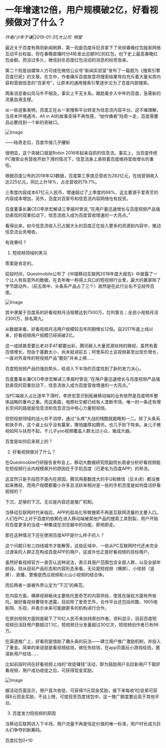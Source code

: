 # 一年增速12倍，用户规模破2亿，好看视频做对了什么？

*作者/少年于谦|2019-01-31|大公司 
                                                明星*

最近关于百度有两则新闻刷屏，第一则是百度斥巨资拿下了央视春晚红包独家网络互动平台权益，将在春晚直播时分4轮发出总额9亿的红包，创下史上最高春晚红包金额。而没过多久，微信封杀百度红包活动的消息的纷至沓来。

第二个则是自媒体人方可成在微信公众号“新闻实验室”发布了一篇题为《搜索引擎百度已死》的文章。在文中，作者痛斥百度故意将搜索结果导向充斥着大量劣质内容和营销信息的“百家号”，让原本的通用搜索引擎逐步沦为了百度内部搜索。

两条消息看似风马牛不相及，事实上不无关系。踉跄着步入中年的百度，急需新的流量血液支撑。

从一些迹象表明，百度正在从一家搜索平台转变为信息流内容平台。这不难理解，当资本环境遇冷，All in AI的故事变得不再性感，“始作俑者”陆奇一走，百度需要且必要找到一个新的突破口。

![Image](https://mmbiz.qpic.cn/mmbiz_jpg/89KlkjcF9iakda3fqAAPyQ99rtRdzCvMEBcSx66WpbKemZSuqc1l4P05lP2wX6ytryrOCJVDYc5ibrD7dSbterwA/640?wx_fmt=jpeg&tp=webp&wxfrom=5&wx_lazy=1&wx_co=1)

——陆奇走后，百度市值几乎腰斩

很明显，这个突破口就是Robin 2016年起亲自抓的信息流。事实上，当百度传统PC搜索业务营收开始下滑的情况下，信息流身上承担着百度维持营收增长的重任。

根据百度公布的2018年Q3数据，百度第三季度总营收为282亿元，在线营销收入达225亿元，同比上升18%，占总营收的79.7%。

三季度内容成本67亿元人民币，增速超过了上季度的68%，这主要源于爱奇艺的内容成本增加，另外，百度对百家号和信息流内容网络也有投资。

百度董事长兼CEO李彦宏解读三季报时曾说,“在用户量迅速增长与百度视频产品强劲表现的双重拉动下，信息流收入成为百度营收增速的一大亮点。”

看得出来，如今信息流收入已占据大头的百度正在投入更多的资源到内容中，推动信息流业务增收。

有效果吗？

1. 短视频领域的黑马

答案是肯定的。

前段时间，Questmobile公布了《中国移动互联网2018年度大报告》中披露了一个让人有些意外的数据，在去年唯一称得上风口的短视频行业里，最大的赢家除了字节跳动外，（前五席中，头条系产品占了三个）居然是在此行业名不见经传百度。

![Image](https://mmbiz.qpic.cn/mmbiz_png/89KlkjcF9iakda3fqAAPyQ99rtRdzCvMERBBIaSYPp1rDcyszibLKH58Me6xMg1ib6OlLljtLHVBibVwaBypWAicrug/640?wx_fmt=png&tp=webp&wxfrom=5&wx_lazy=1&wx_co=1)

其中隶属于百度系的好看视频月活规模达到7500万，位列第五；全民小视频月活2300万，排名第九。

从数据来看，好看视频月活用户规模较去年同期增长12倍。自2017年底上线以来，好看视频用户规模已经突破2亿。

这一成绩甚至要比老对手AT都要出彩，腾讯砸入大量资源扶持的微视，虽然有着百倍增长，但由于基数太小，尚未挺进前五；阿里系的土豆视频甚至出现负增长，一直对外宣传的短视频产品“鹿刻”并未上榜……

百度短视频产品的强劲势头，给进入下半场的百度找到了新的发力决心。

百度董事长兼CEO李彦宏解读三季报时曾说,“在用户量迅速增长与百度视频产品强劲表现的双重拉动下，信息流收入成为百度营收增速的一大亮点。”

当PC端收入占比逐年下滑时，李彦宏意识到拓展移动端的业务依然是百度明年整体战略的重中之重。而这条路，电商社交都已经有人垄断市场，唯一的一条还有增长空间的路就是信息流和信息流当中核心力量短视频。

但短视频领域的战火并不消停，通过“头疼”大战的残酷就能略知一二。除了头条系和快手外，这个桌上似乎没有赢家，哪怕雄厚如腾讯，也几乎败下阵来。亲儿子微视如阿斗扶而不起，干儿子yoo视频覆盖人群太过小众，难成大器。

百度是如何后来居上的？

2. 好看视频做对了什么？

在Questmobile行研报告发布会上，移动大数据研究院副院长周睿分析好看视频能在短视频行业内规模飙升的原因在于手机百度（已更名为百度APP）的导流。

这显然只是手段而不是内在原因，腾讯用基数庞大的手Q和微信（后关闭）都没推起来微视，而用户规模都要小许多且活跃率相对差一些的手机百度是如何盘活好看视频的？

下沉，足够的下沉，无论是内容还是推广机制。

当移动互联网时代来临后，APP的孤岛化导致搜索不再是互联网流量的主要入口。人们在PC上对于百度的依赖在进入移动端被其他产品的搜索工具割裂，用户开始将百度更多的当成一种集成在浏览器中的功能，即用即走。

那在这种情况下还在使用百度APP是什么样子的人？

这个问题只有三四线城市才能解答，这些区域中，一些从PC互联网时代还未完全过渡来的人群正在构成百度APP的用户，这或许也正是好看视频的目标用户。

虽然好看视频官方一直否认这种说法，表示其用户范围包含全部人群，以及全部年龄段。但从目前产品形态和内容形态来看，无论是短视频（横屏）、小视频（竖屏）、直播，更像是西瓜视频和火山小视频的结合体。

而后两者一直被外界认定为“下沉”的典范。

在内容方面，横屏视频板块主要依托爱奇艺的内容供给，使其在版权方面有所依托。据好看视频曹晓冬透露，目前除了爱奇艺外，合作平台还包括优酷、1905电影网、乐视，并表示未来可能跟更多的机构进行合作。

在原创视频方面则是砸下了10亿人民币来扶持原创作者。资料显示，目前百度短视频日活跃用户数超过1.1亿，短视频日分发量超过30亿次，短视频创作者已有66万。

在渠道推广上，好看则是借助了趣头条的玩法——建立用户推广激励机制，并投入了重金。简单的来说就是看视频给钱，做任务给钱，在app页面玩小游戏给钱，邀请新用户给钱……

比如前段时间在好看视频上线的“收徒赚钱”活动，即为鼓励用户去拉新用户下载好看视频，用户成功收徒之后，可获得现金奖励。

![Image](https://mmbiz.qpic.cn/mmbiz_jpg/89KlkjcF9iakda3fqAAPyQ99rtRdzCvMEzV47LP3aicbwU2RBBJZuwouHYI8c0UicK04993s8p8QDWBQCeTn4nsMQ/640?wx_fmt=jpeg&tp=webp&wxfrom=5&wx_lazy=1&wx_co=1)

据活动页面显示，用户首次收徒，可获得11元现金奖励，接下来每收1位徒弟可获得8元现金奖励，不设上限，可提现至百度钱包中。这一推广额度要远高于其他平台。

3. 百度发力短视频的原因

当移动互联网进入下半场，用户流量不再是恒定价值的唯一标准，用户时长成为巨头们争夺的新筹码。

百度红包0+10

